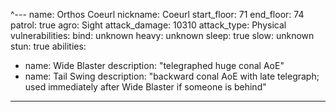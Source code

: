 ^---
name: Orthos Coeurl
nickname: Coeurl
start_floor: 71
end_floor: 74
patrol: true
agro: Sight
attack_damage: 10310
attack_type: Physical
vulnerabilities:
  bind: unknown
  heavy: unknown
  sleep: true
  slow: unknown
  stun: true
abilities:
  - name: Wide Blaster
    description: "telegraphed huge conal AoE"
  - name: Tail Swing
    description: "backward conal AoE with late telegraph; used immediately
    after Wide Blaster if someone is behind"
---

